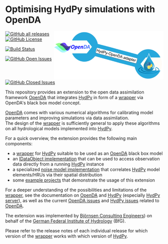 
# Optimising HydPy simulations with OpenDA

<img src="logo.png" align="right" width="350">

[![GitHub all releases](https://img.shields.io/github/downloads/hydpy-dev/OpenDA/total)](https://github.com//hydpy-dev/OpenDA/releases)
[![GitHub License](https://img.shields.io/github/license/hydpy-dev/OpenDA?color=blue)](https://github.com/hydpy-dev/OpenDA/blob/master/LICENSE)

[![Build Status](https://img.shields.io/endpoint.svg?url=https%3A%2F%2Factions-badge.atrox.dev%2Fhydpy-dev%2FOpenDA%2Fbadge&style=flat)](https://actions-badge.atrox.dev/hydpy-dev/OpenDA/goto)

[![GitHub Open Issues](https://img.shields.io/github/issues-raw/hydpy-dev/OpenDA)](https://github.com//hydpy-dev/OpenDA/issues?q=is%3Aopen+is%3Aissue)
[![GitHub Closed Issues](https://img.shields.io/github/issues-closed-raw/hydpy-dev/OpenDA)](https://github.com/hydpy-dev/OpenDA/issues?q=is%3Aissue+is%3Aclosed)

This repository provides an extension to the open data assimilation framework [OpenDA](http://openda.org/) that integrates 
[HydPy](https://github.com/hydpy-dev/hydpy#readme) in form of a [wrapper](extensions/HydPyOpenDABBModelWrapper#readme) via OpenDA's black box model concept.

[OpenDA](http://openda.org/) comes with various numerical algorithms for 
calibrating model parameters and improving simulations via data assimilation.  
The design of the [wrapper](extensions/HydPyOpenDABBModelWrapper#readme) is 
sufficiently general to apply these algorithms on all hydrological models 
implemented into [HydPy](https://github.com/hydpy-dev/hydpy#readme).

For a quick overview, the extension provides the following main components:
* a [wrapper](extensions/HydPyOpenDABBModelWrapper#readme) for [HydPy](https://github.com/hydpy-dev/hydpy#readme) suitable to be used as an [OpenDA](http://openda.org/) black box model
* an [IDataObject implementation](extensions/HydPyOpenDABBModelWrapper#HyPyIoObject) that can be used to access observation data directly from a running [HydPy](https://github.com/hydpy-dev/hydpy#readme) instance
* a specialized [noise model implementation](extensions/HydPyOpenDABBModelWrapper/SpatialNoiseModel.md) that correlates [HydPy](https://github.com/hydpy-dev/hydpy#readme) model elements/HRUs via their spatial distribution
* some [example projects](demos#readme) that demonstrate the usage of this extension

For a deeper understanding of the possibilities and limitations of the [wrapper](extensions/HydPyOpenDABBModelWrapper#readme),
see the documentation on [OpenDA](http://openda.org/) and 
[HydPy](https://github.com/hydpy-dev/hydpy#readme) (especially [HydPy server](https://hydpy-dev.github.io/hydpy/master/servertools.html)), as 
well as the current [OpenDA issues](https://github.com/hydpy-dev/OpenDA/issues)
and [HydPy issues](https://github.com/hydpy-dev/hydpy/issues) related to [OpenDA](http://openda.org/).

The extension was implemented by [Björnsen Consulting Engineers](https://www.bjoernsen.de/index.php?id=bjoernsen&L=2))
on behalf of the [German Federal Institute of Hydrology](https://www.bafg.de/EN/Home/homepage_en_node.html) 
(BfG).

Please refer to the release notes of each individual release for which version of the [wrapper](extensions/HydPyOpenDABBModelWrapper) works 
with which version of [HydPy](https://github.com/hydpy-dev/hydpy#readme).
